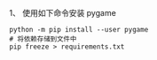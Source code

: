 <!-- @format -->

1、 使用如下命令安装 pygame
``` shell
python -m pip install --user pygame
# 将依赖存储到文件中
pip freeze > requirements.txt
```

